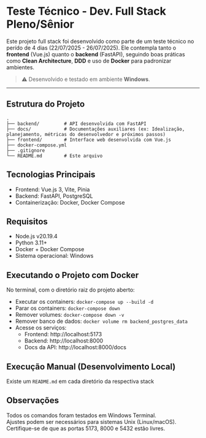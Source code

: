 # Teste Técnico - Dev. Full Stack Pleno/Sênior

Este projeto full stack foi desenvolvido como parte de um teste técnico no perído de 4 dias (22/07/2025 - 26/07/2025). Ele contempla tanto o **frontend** (Vue.js) quanto o **backend** (FastAPI), seguindo boas práticas como **Clean Architecture**, **DDD** e uso de **Docker** para padronizar ambientes.

> ⚠️ Desenvolvido e testado em ambiente **Windows**.

---

## Estrutura do Projeto

```
.
├── backend/         # API desenvolvida com FastAPI
├── docs/            # Documentações auxiliares (ex: Idealização, planejamento, métricas do desenvolvedor e próximos passos)
├── frontend/        # Interface web desenvolvida com Vue.js
├── docker-compose.yml
├── .gitignore
└── README.md        # Este arquivo
```

## Tecnologias Principais
- Frontend: Vue.js 3, Vite, Pinia
- Backend: FastAPI, PostgreSQL
- Containerização: Docker, Docker Compose


## Requisitos
- Node.js v20.19.4
- Python 3.11+
- Docker + Docker Compose
- Sistema operacional: Windows

## Executando o Projeto com Docker
No terminal, com o diretório raiz do projeto aberto:

- Executar os containers: ```docker-compose up --build -d```
- Parar os containers: ```docker-compose down```
- Remover volumes: ```docker-compose down -v```
- Remover banco de dados: ```docker volume rm backend_postgres_data```
- Acesse os serviços:
    - Frontend: http://localhost:5173
    - Backend: http://localhost:8000
    - Docs da API: http://localhost:8000/docs

##  Execução Manual (Desenvolvimento Local)

Existe um ``README.md`` em cada diretório da respectiva stack


## Observações

Todos os comandos foram testados em Windows Terminal.       
Ajustes podem ser necessários para sistemas Unix (Linux/macOS).     
Certifique-se de que as portas 5173, 8000 e 5432 estão livres.


